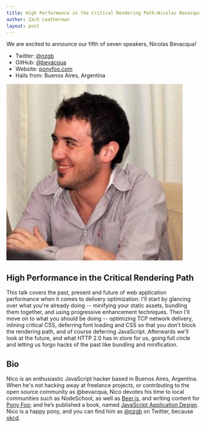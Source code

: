 ```yaml
---
title: High Performance in the Critical Rendering Path—Nicolas Bevacqua
author: Zach Leatherman
layout: post
---
```


We are excited to announce our fifth of seven speakers, Nicolas Bevacqua!

* Twitter: [@nzgb](https://twitter.com/nzgb)
* GitHub: [@bevacqua](https://github.com/bevacqua)
* Website: [ponyfoo.com](http://ponyfoo.com)
* Hails from: Buenos Aires, Argentina

<img src="/assets/img/speakers/speaker-nzgb-large.jpg" alt="Photo of Nicolas Bevacqua" class="avatar-inline">

## High Performance in the Critical Rendering Path

This talk covers the past, present and future of web application performance when it comes to delivery optimization. I'll start by glancing over what you're already doing -- minifying your static assets, bundling them together, and using progressive enhancement techniques. Then I'll move on to what you should be doing -- optimizing TCP network delivery, inlining critical CSS, deferring font loading and CSS so that you don't block the rendering path, and of course deferring JavaScript. Afterwards we'll look at the future, and what HTTP 2.0 has in store for us, going full circle and letting us forgo hacks of the past like bundling and minification.

## Bio

Nico is an enthusiastic JavaScript hacker based in Buenos Aires, Argentina. When he's not hacking away at freelance projects, or contributing to the open source community as @bevacqua, Nico devotes his time to local communities such as NodeSchool, as well as [Beer.js](https://github.com/beerjs/buenosaires), and writing content for [Pony Foo](http://blog.ponyfoo.com/); and he’s published a book, named [JavaScript Application Design](http://bevacqua.io/bf). Nico is a happy pony, and you can find him as [@nzgb](https://twitter.com/nzgb) on Twitter, because [xkcd](http://xkcd.com/).